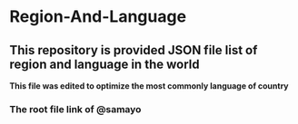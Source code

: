 # Region-And-Language
<h2>This repository is provided JSON file list of region and language in the world</h2>
<p><b>This file was edited to optimize the most commonly language of country</b></p>
<h3>The root file link of @samayo <a href="https://github.com/samayo/country-json/blob/master/src/country-by-languages.json"/></h3>
